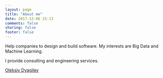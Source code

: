 ```yaml
---
layout: page
title: "About me"
date: 2017-12-06 15:13
comments: false
sharing: false
footer: false
---
```



Help companies to design and build software. My interests are Big Data and Machine Learning.

I provide consulting and engineering services. 

<script type="text/javascript" src="https://platform.linkedin.com/badges/js/profile.js" async defer></script>

<div class="LI-profile-badge"  data-version="v1" data-size="medium" data-locale="en_US" data-type="horizontal" data-theme="light" data-vanity="oleksiy-dyagilev-3a38bb10"><a class="LI-simple-link" href='https://ua.linkedin.com/in/oleksiy-dyagilev-3a38bb10?trk=profile-badge'>Oleksiy Dyagilev</a></div>